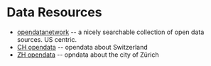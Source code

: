 # Data Resources

* [opendatanetwork](http://www.opendatanetwork.com/) -- a nicely searchable collection of open data sources. US centric.
* [CH opendata](http://www.opendata.admin.ch/en) -- opendata about Switzerland
* [ZH opendata](https://data.stadt-zuerich.ch/) -- opndata about the city of Zürich

